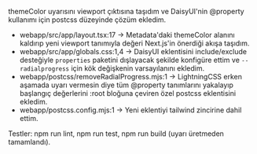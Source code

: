 themeColor uyarısını viewport çıktısına taşıdım ve DaisyUI'nin @property kullanımı için postcss düzeyinde çözüm ekledim.
- webapp/src/app/layout.tsx:17 → Metadata'daki themeColor alanını kaldırıp yeni viewport tanımıyla değeri Next.js'in önerdiği akışa taşıdım.
- webapp/src/app/globals.css:1,4 → DaisyUI eklentisini include/exclude desteğiyle `properties` paketini dışlayacak şekilde konfigüre ettim ve `--radialprogress` için kök değişkenin varsayılanını ekledim.
- webapp/postcss/removeRadialProgress.mjs:1 → LightningCSS erken aşamada uyarı vermesin diye tüm @property tanımlarını yakalayıp başlangıç değerlerini :root bloğuna çeviren özel postcss eklentisini ekledim.
- webapp/postcss.config.mjs:1 → Yeni eklentiyi tailwind zincirine dahil ettim.

Testler: npm run lint, npm run test, npm run build (uyarı üretmeden tamamlandı).
